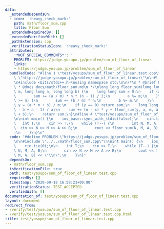 ```yaml
---
data:
  _extendedDependsOn:
  - icon: ':heavy_check_mark:'
    path: math/floor_sum.cpp
    title: Floor Sum
  _extendedRequiredBy: []
  _extendedVerifiedWith: []
  _pathExtension: cpp
  _verificationStatusIcon: ':heavy_check_mark:'
  attributes:
    '*NOT_SPECIAL_COMMENTS*': ''
    PROBLEM: https://judge.yosupo.jp/problem/sum_of_floor_of_linear
    links:
    - https://judge.yosupo.jp/problem/sum_of_floor_of_linear
  bundledCode: "#line 1 \"test/yosupo/sum_of_floor_of_linear.test.cpp\"\n#define PROBLEM\
    \ \"https://judge.yosupo.jp/problem/sum_of_floor_of_linear\"\n\n#line 1 \"math/floor_sum.cpp\"\
    \n#include <bits/stdc++.h>\nusing namespace std;\n\n/*\n * @brief Floor Sum\n\
    \ * @docs docs/math/floor_sum.md\n */\nlong long floor_sum(long long n, long long\
    \ m, long long a, long long b) {\n    long long sum = 0;\n    if (a >= m) {\n\
    \        sum += (a / m) * n * (n - 1) / 2;\n        a %= m;\n    }\n    if (b\
    \ >= m) {\n        sum += (b / m) * n;\n        b %= m;\n    }\n    long long\
    \ y = (a * n + b) / m;\n    if (y == 0) return sum;\n    long long x = (m * y\
    \ - b + a - 1) / a;\n    sum += (n - x) * y + floor_sum(y, a, m, a * x - m * y\
    \ + b);\n    return sum;\n}\n#line 4 \"test/yosupo/sum_of_floor_of_linear.test.cpp\"\
    \n\nint main() {\n    ios_base::sync_with_stdio(false);\n    cin.tie(0);\n\n \
    \   int T;\n    cin >> T;\n    while (T--) {\n        int N, M, A, B;\n      \
    \  cin >> N >> M >> A >> B;\n        cout << floor_sum(N, M, A, B) << \"\\n\"\
    ;\n    }\n}\n"
  code: "#define PROBLEM \"https://judge.yosupo.jp/problem/sum_of_floor_of_linear\"\
    \n\n#include \"../../math/floor_sum.cpp\"\n\nint main() {\n    ios_base::sync_with_stdio(false);\n\
    \    cin.tie(0);\n\n    int T;\n    cin >> T;\n    while (T--) {\n        int\
    \ N, M, A, B;\n        cin >> N >> M >> A >> B;\n        cout << floor_sum(N,\
    \ M, A, B) << \"\\n\";\n    }\n}"
  dependsOn:
  - math/floor_sum.cpp
  isVerificationFile: true
  path: test/yosupo/sum_of_floor_of_linear.test.cpp
  requiredBy: []
  timestamp: '2020-09-18 16:59:21+09:00'
  verificationStatus: TEST_ACCEPTED
  verifiedWith: []
documentation_of: test/yosupo/sum_of_floor_of_linear.test.cpp
layout: document
redirect_from:
- /verify/test/yosupo/sum_of_floor_of_linear.test.cpp
- /verify/test/yosupo/sum_of_floor_of_linear.test.cpp.html
title: test/yosupo/sum_of_floor_of_linear.test.cpp
---
```

